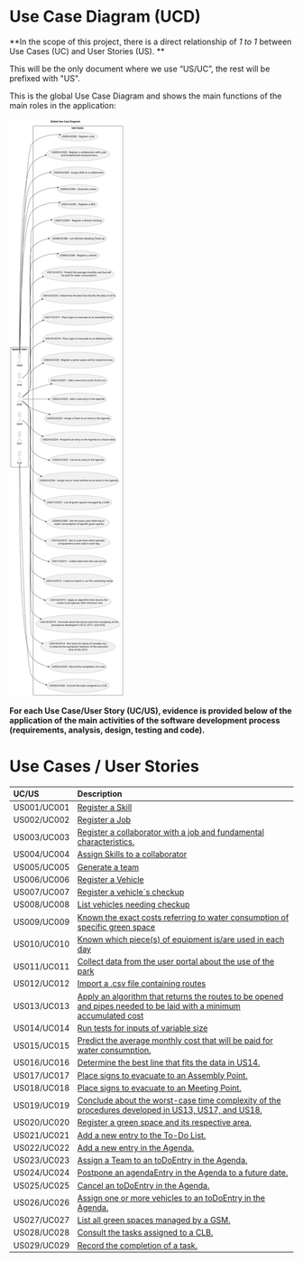 # Use Case Diagram (UCD)

**In the scope of this project, there is a direct relationship of _1 to 1_ between Use Cases (UC) and User Stories (US).
**

This will be the only document where we use “US/UC”, the rest will be prefixed with "US".

This is the global Use Case Diagram and shows the main functions of the main roles in the application:

![Use Case Diagram](svg/use-case-diagram.svg)

**For each Use Case/User Story (UC/US), evidence is provided below of the application of the main activities of the
software development process (requirements, analysis, design, testing and code).**

# Use Cases / User Stories

| UC/US       | Description                                                                                                                                  |                   
|:------------|:---------------------------------------------------------------------------------------------------------------------------------------------|
| US001/UC001 | [Register a Skill](../../us001/Readme.md)                                                                                                    |
| US002/UC002 | [Register a Job](../../us002/Readme.md)                                                                                                      |
| US003/UC003 | [Register a collaborator with a job and fundamental characteristics.](../../us003/Readme.md)                                                 |
| US004/UC004 | [Assign Skills to a collaborator](../../us004/Readme.md)                                                                                     |
| US005/UC005 | [Generate a team](../../us005/Readme.md)                                                                                                     |
| US006/UC006 | [Register a Vehicle](../../us006/Readme.md)                                                                                                  |
| US007/UC007 | [Register a vehicle´s checkup](../../us007/Readme.md)                                                                                        |
| US008/UC008 | [List vehicles needing checkup](../../us008/Readme.md)                                                                                       |
| US009/UC009 | [Known the exact costs referring to water consumption of specific green space](../../us009/Readme.md)                                        |
| US010/UC010 | [Known which piece(s) of equipment is/are used in each day](../../us010/Readme.md)                                                           |
| US011/UC011 | [Collect data from the user portal about the use of the park](../../us011/Readme.md)                                                         |
| US012/UC012 | [Import a .csv file containing routes](../../us012/Readme.md)                                                                                |
| US013/UC013 | [Apply an algorithm that returns the routes to be opened and pipes needed to be laid with a minimum accumulated cost](../../us013/Readme.md) |
| US014/UC014 | [Run tests for inputs of variable size](../../us014/Readme.md)                                                                               |
| US015/UC015 | [Predict the average monthly cost that will be paid for water consumption.](../../us015/Readme.md)                                           |
| US016/UC016 | [Determine the best line that fits the data in US14.](../../us016/Readme.md)                                                                 |
| US017/UC017 | [Place signs to evacuate to an Assembly Point.](../../us017/Readme.md)                                                                       |
| US018/UC018 | [Place signs to evacuate to an Meeting Point.](../../us018/Readme.md)                                                                        |
| US019/UC019 | [Conclude about the worst-case time complexity of the procedures developed in US13, US17, and US18.](../../us019/Readme.md)                  |
| US020/UC020 | [Register a green space and its respective area.](../../us020/Readme.md)                                                                     |
| US021/UC021 | [Add a new entry to the To-Do List.](../../us021/Readme.md)                                                                                  |
| US022/UC022 | [Add a new entry in the Agenda.](../../us022/Readme.md)                                                                                      |
| US023/UC023 | [Assign a Team to an toDoEntry in the Agenda.](../../us023/Readme.md)                                                                        |
| US024/UC024 | [Postpone an agendaEntry in the Agenda to a future date.](../../us024/Readme.md)                                                             |
| US025/UC025 | [Cancel an toDoEntry in the Agenda.](../../us025/Readme.md)                                                                                  |
| US026/UC026 | [Assign one or more vehicles to an toDoEntry in the Agenda.](../../us026/Readme.md)                                                          |
| US027/UC027 | [List all green spaces managed by a GSM.](../../us027/Readme.md)                                                                             |
| US028/UC028 | [Consult the tasks assigned to a CLB.](../../us028/Readme.md)                                                                                |
| US029/UC029 | [Record the completion of a task.](../../us029/Readme.md)                                                                                    |
